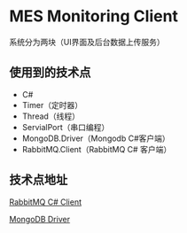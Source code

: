 # MES Monitoring Client
系统分为两块（UI界面及后台数据上传服务）


## 使用到的技术点
* C#
* Timer（定时器）
* Thread（线程）
* ServialPort（串口编程）
* MongoDB.Driver（Mongodb C#客户端）
* RabbitMQ.Client（RabbitMQ C# 客户端）

## 技术点地址
[RabbitMQ C# Client](http://www.rabbitmq.com/releases/rabbitmq-dotnet-client/)

[MongoDB Driver](https://docs.mongodb.com/ecosystem/drivers/csharp/)

